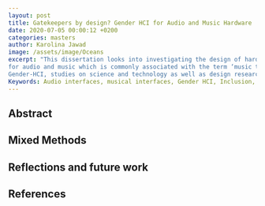 ```yaml
---
layout: post
title: Gatekeepers by design? Gender HCI for Audio and Music Hardware
date: 2020-07-05 00:00:12 +0200
categories: masters
author: Karolina Jawad
image: /assets/image/Oceans
excerpt: "This dissertation looks into investigating the design of hardware 
for audio and music which is commonly associated with the term ‘music technology’ under the aspect of 
Gender-HCI, studies on science and technology as well as design research."
Keywords: Audio interfaces, musical interfaces, Gender HCI, Inclusion, Pluralism
---
```



## Abstract
## Mixed Methods
## Reflections and future work
## References

